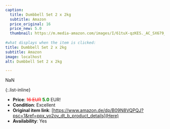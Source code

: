 ```yaml
---
caption:
  title: Dumbbell Set 2 x 2kg
  subtitle: Amazon
  price_original: 16
  price_new: 5.0
  thumbnail: https://m.media-amazon.com/images/I/61tuX-qzKES._AC_SX679_.jpg
  
#what displays when the item is clicked:
title: Dumbbell Set 2 x 2kg
subtitle: Amazon
image: localhost
alt: Dumbbell Set 2 x 2kg

---
```

NaN

{:.list-inline} 
- **Price**: <span style="color:red"><del>16 EUR</del></span> <span style="color:green">**5.0**</span> EUR!
- **Condition**: Excellent
- **Original item link**: [https://www.amazon.de/dp/B09N8VQPQJ?psc=1&ref=ppx_yo2ov_dt_b_product_details](Here)
- **Availability**: Yes

